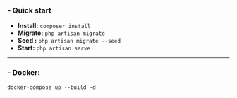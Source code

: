 ### - Quick start

- **Install:** `composer install`
- **Migrate:** `php artisan migrate`
- **Seed :** `php artisan migrate --seed`
- **Start:** `php artisan serve`

----------------------
### - Docker:
```
docker-compose up --build -d
```


  